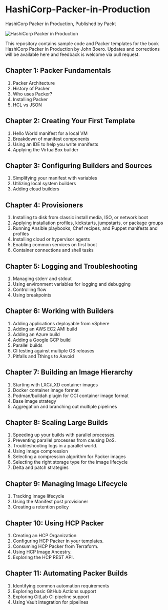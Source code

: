 # HashiCorp-Packer-in-Production
HashiCorp Packer in Production, Published by Packt

![HashiCorp Packer in Production](https://m.media-amazon.com/images/I/41PQ7yJQjFL.jpg)

This repository contains sample code and Packer templates for the book HashiCorp Packer in Production by John Boero. Updates and corrections will be available here and feedback is welcome via pull request.

## Chapter 1: Packer Fundamentals
1. Packer Architecture
2. History of Packer
3. Who uses Packer?
4. Installing Packer
5. HCL vs JSON
   
## Chapter 2: Creating Your First Template
1. Hello World manifest for a local VM
2. Breakdown of manifest components
3. Using an IDE to help you write manifests
4. Applying the VirtualBox builder

## Chapter 3: Configuring Builders and Sources
1. Simplifying your manifest with variables 
2. Utilizing local system builders 
3. Adding cloud builders 

## Chapter 4: Provisioners
1. Installing to disk from classic install media, ISO, or network boot
2. Applying installation profiles, kickstarts, jumpstarts, or package groups 
3. Running Ansible playbooks, Chef recipes, and Puppet manifests and profiles
4. Installing cloud or hypervisor agents 
5. Enabling common services on first boot 
6. Container connections and shell tasks

## Chapter 5: Logging and Troubleshooting
1. Managing stderr and stdout
2. Using environment variables for logging and debugging
3. Controlling flow 
4. Using breakpoints

## Chapter 6: Working with Builders
1. Adding applications deployable from vSphere
2. Adding an AWS EC2 AMI build
3. Adding an Azure build
4. Adding a Google GCP build
5. Parallel builds
6. CI testing against multiple OS releases
7. Pitfalls and Tthings to Aavoid

## Chapter 7: Building an Image Hierarchy
1. Starting with LXC/LXD container images
2. Docker container image format
3. Podman/buildah plugin for OCI container image format
4. Base image strategy
5. Aggregation and branching out multiple pipelines

## Chapter 8: Scaling Large Builds
1. Speeding up your builds with parallel processes. 
2. Preventing parallel processes from causing DoS. 
3. Troubleshooting logs in a parallel world. 
4. Using image compression 
5. Selecting a compression algorithm for Packer images 
6. Selecting the right storage type for the image lifecycle 
7. Delta and patch strategies 

## Chapter 9: Managing Image Lifecycle
1. Tracking image lifecycle 
2. Using the Manifest post provisioner 
3. Creating a retention policy 

## Chapter 10: Using HCP Packer
1. Creating an HCP Organization 
2. Configuring HCP Packer in your templates. 
3. Consuming HCP Packer from Terraform. 
4. Using HCP Image Ancestry. 
5. Exploring the HCP REST API. 

## Chapter 11: Automating Packer Builds
1. Identifying common automation requirements
2. Exploring basic GitHub Actions support
3. Exploring GitLab CI pipeline support
4. Using Vault integration for pipelines

